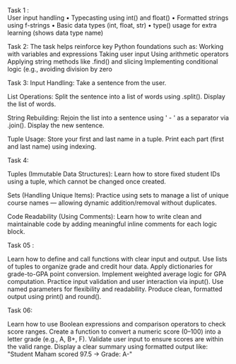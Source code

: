 Task 1 :      
User input handling
	•	 Typecasting using int() and float()
	•	 Formatted strings using f-strings
	•	 Basic data types (int, float, str)
	•	 type() usage for extra learning (shows data type name)

 Task 2:
 The task helps reinforce key Python foundations such as:
 Working with variables and expressions
 Taking user input
 Using arithmetic operators
 Applying string methods like .find() and slicing
 Implementing conditional logic (e.g., avoiding division by zero

 Task 3: 
Input Handling: Take a sentence from the user.
 
List Operations:
Split the sentence into a list of words using .split().
Display the list of words.

String Rebuilding:
Rejoin the list into a sentence using ' - ' as a separator via .join().
Display the new sentence.

Tuple Usage:
Store your first and last name in a tuple.
Print each part (first and last name) using indexing.

Task 4:

Tuples (Immutable Data Structures):
Learn how to store fixed student IDs using a tuple, which cannot be changed once created.

Sets (Handling Unique Items):
Practice using sets to manage a list of unique course names — allowing dynamic addition/removal without duplicates.

Code Readability (Using Comments):
Learn how to write clean and maintainable code by adding meaningful inline comments for each logic block.



Task 05 :

Learn how to define and call functions with clear input and output.
Use lists of tuples to organize grade and credit hour data.
Apply dictionaries for grade-to-GPA point conversion.
Implement weighted average logic for GPA computation.
Practice input validation and user interaction via input().
Use named parameters for flexibility and readability.
Produce clean, formatted output using print() and round().

Task 06:

Learn how to use Boolean expressions and comparison operators to check score ranges.
Create a function to convert a numeric score (0–100) into a letter grade (e.g., A, B+, F).
Validate user input to ensure scores are within the valid range.
Display a clear summary using formatted output like:
"Student Maham scored 97.5 → Grade: A-"






